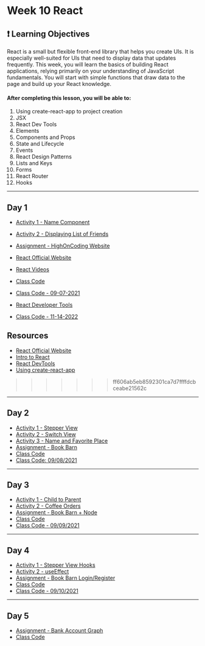# Week 10 React
<h2>❗ Learning Objectives</h2>
React is a small but flexible front-end library that helps you create UIs. It is especially well-suited for UIs that need to display data that updates frequently. This week, you will learn the basics of building React applications, relying primarily on your understanding of JavaScript fundamentals. You will start with simple functions that draw data to the page and build up your React knowledge. 

<h4>After completing this lesson, you will be able to:</h4>

1. Using create-react-app to project creation
2. JSX
3. React Dev Tools
4. Elements
5. Components and Props
6. State and Lifecycle
7. Events
8. React Design Patterns
9. Lists and Keys
10. Forms
11. React Router
12. Hooks

---

## Day 1 

- [Activity 1 - Name Component](day1/activities/name-component.md) 
- [Activity 2 - Displaying List of Friends](day1/activities/list-friends.md)
- [Assignment - HighOnCoding Website](day1/assignments/hoc.md)
- [React Official Website](https://reactjs.org/)
- [React Videos](https://www.youtube.com/playlist?list=PLDMXqpbtInQiMheYtqZBO5PsZy5ZQ4IoS)
- [Class Code](day1/code-downloads/hello-react.zip)
- [Class Code - 09-07-2021](day1/code-downloads/hello-react-09-07.zip)
- [React Developer Tools](https://chrome.google.com/webstore/detail/react-developer-tools/fmkadmapgofadopljbjfkapdkoienihi?hl=en)

- [Class Code - 11-14-2022](day1/code-downloads//hello-react-09-07.zip)

## Resources 
- [React Official Website](https://reactjs.org/)
- [Intro to React](https://digitalcrafts.instructure.com/courses/212/pages/reading-intro-to-react?module_item_id=39561)
- [React DevTools](https://digitalcrafts.instructure.com/courses/212/pages/reading-react-devtools?module_item_id=39562)
- [Using create-react-app](https://digitalcrafts.instructure.com/courses/212/pages/reading-using-create-react-app?module_item_id=39563)
>>>>>>> ff606ab5eb8592301ca7d7ffffdcbceabe21562c
---
## Day 2 

- [Activity 1 - Stepper View](day2/activities/stepper.md) 
- [Activity 2 - Switch View](day2/activities/switch.md)
- [Activity 3 - Name and Favorite Place](day3/activities/name-place.md)
- [Assignment - Book Barn](day2/assignments/book-barn.md)
- [Class Code](day2/code-downloads/react-day2.zip)
- [Class Code: 09/08/2021](day2/code-downloads/hello-react-react-day2.zip)
---
## Day 3 

- [Activity 1 - Child to Parent](day3/activities/child2parent.md)
- [Activity 2 - Coffee Orders](day3/activities/coffee-orders.md)
- [Assignment - Book Barn + Node](day3/assignments/book-barn-node.md) 
- [Class Code](day3/code-downloads/BookBarn.zip)
- [Class Code - 09/09/2021](day3/code-downloads/books-react-and-server.zip)

---
## Day 4 
- [Activity 1 - Stepper View Hooks](day4/activities/stepper-view-hooks.md)
- [Activity 2 - useEffect](day4/activities/loading-users.md)
- [Assignment - Book Barn Login/Register](day4/assignments/book-barn-login.md)
- [Class Code](day4/code-downloads/MoviesApp.zip)
- [Class Code - 09/10/2021](day4/code-downloads/movies-app-hooks.zip)
---
## Day 5 

- [Assignment - Bank Account Graph](day5/assignments/graph.md)
- [Class Code](day5/code-downloads/MoviesApp.zip) 
